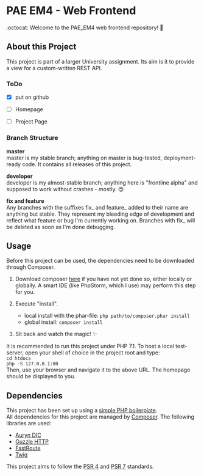 # PAE EM4 - Web Frontend

:octocat: Welcome to the PAE_EM4 web frontend repository! :blue_heart:

## About this Project
This project is part of a larger University assignment. Its aim is it to provide a view for a custom-written REST API.
 
### ToDo
- [x] put on github
- [ ] Homepage
- [ ] Project Page


### Branch Structure
**master** <br />
master is my stable branch; anything on master is bug-tested,
deployment-ready code. It contains all releases of this project.

**developer** <br />
developer is my almost-stable branch; anything here is "frontline alpha"
and supposed to work without crashes - mostly. :blush:

**fix and feature** <br />
Any branches with the suffixes fix_ and feature_ added to their name
are anything but stable. They represent my bleeding edge of 
development and reflect what feature or bug I'm currently working on.
Branches with fix_ will be deleted as soon as I'm done debugging.

## Usage
Before this project can be used, the dependencies need to be downloaded through Composer.

1. Download composer [here](https://getcomposer.org/download/) if you have not yet done so,
either locally or globally. A smart IDE (like PhpStorm, which I use) may perform this step for you.

2. Execute "install".
    * local install with the phar-file: `php path/to/composer.phar install`
    * global install: `composer install`
    
3. Sit back and watch the magic! :sparkles:

It is recommended to run this project under PHP 7.1. To host a local test-server, 
open your shell of choice in the project root and type: <br />
    `cd htdocs` <br />
    `php -S 127.0.0.1:80` <br />
Then, use your browser and navigate it to the above URL. The homepage should be displayed to you.

## Dependencies
This project has been set up using a [simple PHP boilerplate](https://github.com/janoszen/university-php-boilerplate). <br>
All dependencies for this project are managed by [Composer](https://getcomposer.org/). The following libraries are used:

- [Auryn DIC](https://github.com/rdlowrey/auryn)
- [Guzzle HTTP](http://guzzlephp.org/)
- [FastRoute](https://github.com/nikic/FastRoute)
- [Twig](http://twig.sensiolabs.org/)

This project aims to follow the [PSR 4](http://www.php-fig.org/psr/psr-4/) 
and [PSR 7](http://www.php-fig.org/psr/psr-7/) standards.
